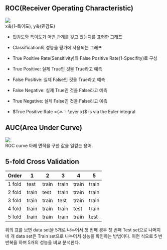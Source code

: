 ## ROC(Receiver Operating Characteristic)

![](https://keep.google.com/u/0/media/v2/1sAEEuaY09h79A3xi4GWXuX3vvPIZP5RBGlwB2zB4JK38c8EXO_GnGvfB8Qlp7Pc/1CTCG0q_dAxAJjaqIAMRnSAcwo5gOPLRXTDcrcvRT2EAJxNZSCFc4fpn3VUUywt8?accept=image/gif,image/jpeg,image/jpg,image/png,image/webp,audio/aac&sz=395)  
x축(1-특이도), y축(민감도)
- 민감도와 특이도가 어떤 관계를 갖고 있는지를 표현한 그래프  
- Classification의 성능을 평가에 사용되는 그래프
- True Positive Rate(Sensitivity)와 False Positive Rate(1-Specifity)로 구성



- True Positive: 실제 True인 것을 True라고 예측
- False Positive: 실제 False인 것을 True라고 예측
- False Negative: 실제 True인 것을 False라고 예측
- True Negative: 실제 False인 것을 False라고 예측
- $True Positive Rate ={ㅆㄱ \over x}$ is via the Euler integral


## AUC(Area Under Curve)

![](https://keep.google.com/u/0/media/v2/1HdvQbc3UlJRlqw-vdTAoJuAcVFM6a8VHJ4hrhPjEjb4ipTa3C1U3dn4232BJB4g/1xeYvjXAnc8rr7YlD9HLIdKIXeSLHKCxrKzdvZpRN5XwTQsO8nDf15zBH44wIaw?accept=image/gif,image/jpeg,image/jpg,image/png,image/webp,audio/aac&sz=405)  
ROC curve 아래 면적을 구한 값을 일컫는 용어.

## 5-fold Cross Validation

Order | 1 | 2 | 3 | 4 | 5
----- | ----- | ----- | ----- | ----- | -----
1 fold | test | train | train | train | train
2 fold | train | test | train | train | train
3 fold | train | train | test | train | train
4 fold | train | train | train | test | train
5 fold | train | train | train | train | test

위의 표를 보면 data set을 5개로 나누어서 첫 번째 경우 첫 번째 Test set으로 나머지 네 개 data set은 Train set으로 나누어서 성능을 확인하는 방법이다.
이런 식으로 5 번 반복을 하며 5개의 성능을 비교 분석한다.
<!--stackedit_data:
eyJoaXN0b3J5IjpbMjAzMDM4NTAwOCwtMTQwMDcwODI2MF19
-->
